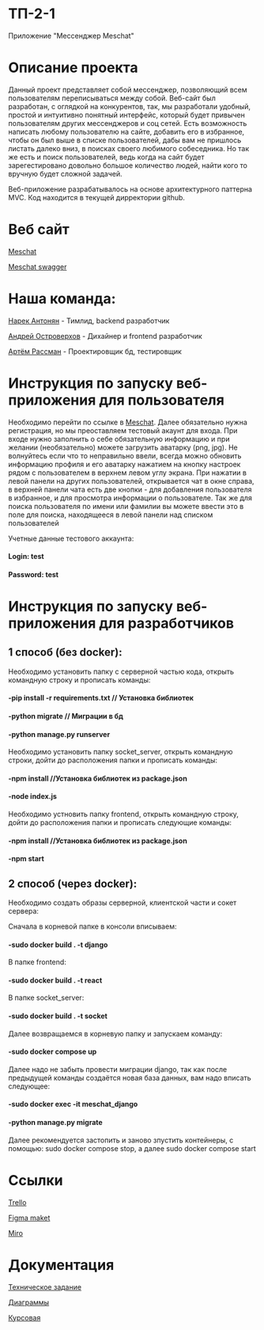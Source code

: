 # ТП-2-1

Приложение "Мессенджер Meschat"

# Описание проекта
Данный проект представляет собой мессенджер, позволяющий всем пользователям переписываться между собой. 
Веб-сайт был разработан, с оглядкой на конкурентов, так, мы разработали удобный, простой и интуитивно понятный интерфейс, который будет привычен пользователям других мессенджеров и соц сетей. Есть возможность написать любому пользователю на сайте, добавить его в избранное, чтобы он был выше в списке пользователей, дабы вам не пришлось листать далеко вниз, в поисках своего любимого собеседника. Но так же есть и поиск пользователей, ведь когда на сайт будет зарегестировано довольно большое количество людей, найти кого то вручную будет сложной задачей.

Веб-приложение разрабатывалось на основе архитектурного паттерна MVC. Код находится в текущей дирректории github.

# Веб сайт
[Meschat](http://158.160.96.21:3000/)

[Meschat swagger](http://158.160.96.21:8000/swagger/)

# Наша команда:

[Нарек Антонян](https://github.com/AntonyanNarek) - Тимлид, backend разработчик

[Андрей Островерхов](https://github.com/ostrowerkhov) - Дихайнер и frontend разработчик

[Артём Рассман](https://github.com/Paccmanio) - Проектировщик бд, тестировщик 

# Инструкция по запуску веб-приложения для пользователя
Необходимо перейти по ссылке в [Meschat](http://158.160.96.21:3000/). Далее обязательно нужна регистрация, но мы преоставляем тестовый акаунт для входа.
При входе нужно заполнить о себе обязательную информацию и при желании (необязательно) можете загрузить аватарку (png, jpg). Не волнуйтесь если что то неправильно ввели, всегда можно обновить информацию профиля и его аватарку нажатием на кнопку настроек рядом с пользователем в верхнем левом углу экрана. При нажатии в левой панели на других пользователей, открывается чат в окне справа, в верхней панели чата есть две кнопки - для добавления пользователя в избранное, и для просмотра информации о пользователе. Так же для поиска пользователя по имени или фамилии вы можете ввести это в поле для поиска, находящееся в левой панели над списком пользователей

Учетные данные тестового аккаунта:
#### Login: test
#### Password: test

# Инструкция по запуску веб-приложения для разработчиков 
## 1 способ (без docker): 
  

 Необходимо установить папку с серверной частью кода, открыть командную строку и прописать команды:
  
  #### -pip install -r requirements.txt // Установка библиотек
  
  #### -python migrate // Миграции в бд
  
  #### -python manage.py runserver

 Необходимо установить папку socket_server, открыть командную строки, дойти до расположения папки и прописать команды:
  
  #### -npm install //Установка библиотек из package.json
  
  #### -node index.js

 Необходимо устновить папку frontend, открыть командную строку, дойти до расположения папки и прописать следующие команды:
  
  #### -npm install //Установка библиотек из package.json
  
  #### -npm start

## 2 способ (через docker):

Необходимо создать образы серверной, клиентской части и сокет сервера:

 Сначала в корневой папке в консоли вписываем:
 
  #### -sudo docker build . -t django
 
 В папке frontend:
 
  #### -sudo docker build . -t react
 
 В папке socket_server:
 
  #### -sudo docker build . -t socket
 
Далее возвращаемся в корневую папку и запускаем команду: 

  #### -sudo docker compose up

Далее надо не забыть провести миграции django, так как после предыдущей команды создаётся новая база данных, вам надо вписать следующее:

  #### -sudo docker exec -it meschat_django
  
  #### -python manage.py migrate
  
Далее рекомендуется застопить и заново зпустить контейнеры, с помощью: sudo docker compose stop, а далее sudo docker compose start

# Ссылки

[Trello](https://trello.com/b/iTJ6RSBX/untitled-board)

[Figma maket](https://www.figma.com/file/VyGW8ECnnXEXN4RI97NOZL/MesChat?node-id=1-18&t=rHojKdiQia62k1aC-0)

[Miro](https://miro.com/app/board/uXjVMbdqiiE=/)

# Документация

[Техническое задание](https://github.com/AntonyanNarek/MesChat/blob/master/documentation/%D0%A2%D0%97%20%D0%A2%D0%9F-2-1%20(2).pdf)

[Диаграммы](https://vk.com/away.php?utf=1&to=https%3A%2F%2Fdrive.google.com%2Fdrive%2Ffolders%2F1AFmhSYDaAcNUoYBtvwD3YUATv9Ftnd_M%3Fusp%3Dshare_link)

[Курсовая](https://github.com/AntonyanNarek/MesChat/blob/master/documentation/kursa4.pdf)
